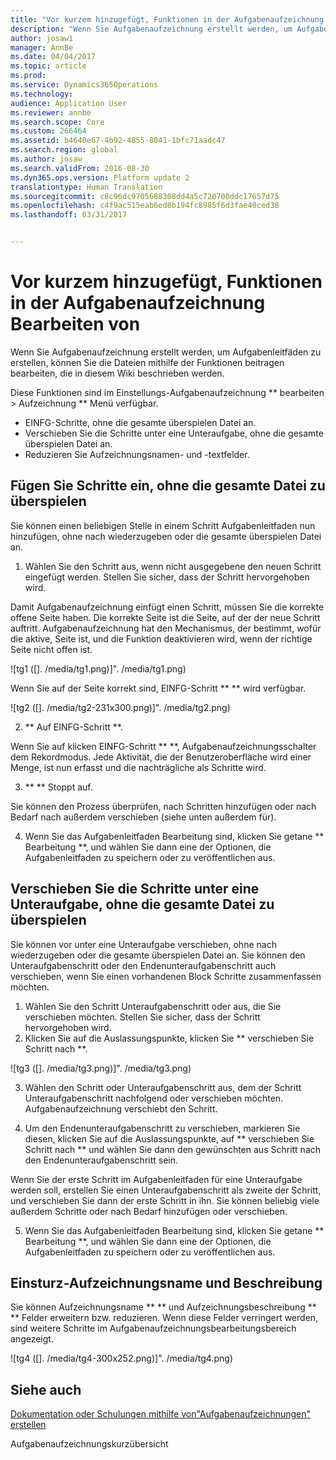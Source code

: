 ```yaml
---
title: "Vor kurzem hinzugefügt, Funktionen in der Aufgabenaufzeichnung Bearbeiten von"
description: "Wenn Sie Aufgabenaufzeichnung erstellt werden, um Aufgabenleitfäden zu erstellen, können Sie die Dateien mithilfe der Funktionen beitragen bearbeiten, die in diesem Wiki beschrieben werden."
author: josaw1
manager: AnnBe
ms.date: 04/04/2017
ms.topic: article
ms.prod: 
ms.service: Dynamics365Operations
ms.technology: 
audience: Application User
ms.reviewer: annbe
ms.search.scope: Core
ms.custom: 266464
ms.assetid: b4640e67-4b92-4855-8041-1bfc71aadc47
ms.search.region: global
ms.author: josaw
ms.search.validFrom: 2016-08-30
ms.dyn365.ops.version: Platform update 2
translationtype: Human Translation
ms.sourcegitcommit: c8c96dc9705688308dd4a5c720700ddc17657d75
ms.openlocfilehash: c4f9ac515eab6ed8b194fc8985f6d3fae40ced38
ms.lasthandoff: 03/31/2017


---
```


# <a name="recently-added-editing-features-in-task-recorder"></a>Vor kurzem hinzugefügt, Funktionen in der Aufgabenaufzeichnung Bearbeiten von

Wenn Sie Aufgabenaufzeichnung erstellt werden, um Aufgabenleitfäden zu erstellen, können Sie die Dateien mithilfe der Funktionen beitragen bearbeiten, die in diesem Wiki beschrieben werden.

Diese Funktionen sind im Einstellungs-Aufgabenaufzeichnung ** bearbeiten &gt; Aufzeichnung ** Menü verfügbar.

-   EINFG-Schritte, ohne die gesamte überspielen Datei an.
-   Verschieben Sie die Schritte unter eine Unteraufgabe, ohne die gesamte überspielen Datei an.
-   Reduzieren Sie Aufzeichnungsnamen- und -textfelder.

## <a name="insert-steps-without-rerecording-the-entire-file"></a>Fügen Sie Schritte ein, ohne die gesamte Datei zu überspielen
Sie können einen beliebigen Stelle in einem Schritt Aufgabenleitfaden nun hinzufügen, ohne nach wiederzugeben oder die gesamte überspielen Datei an.

1.  Wählen Sie den Schritt aus, wenn nicht ausgegebene den neuen Schritt eingefügt werden. Stellen Sie sicher, dass der Schritt hervorgehoben wird.

Damit Aufgabenaufzeichnung einfügt einen Schritt, müssen Sie die korrekte offene Seite haben. Die korrekte Seite ist die Seite, auf der der neue Schritt auftritt. Aufgabenaufzeichnung hat den Mechanismus, der bestimmt, wofür die aktive, Seite ist, und die Funktion deaktivieren wird, wenn der richtige Seite nicht offen ist. 

![tg1 ([]. /media/tg1.png)]". /media/tg1.png) 


Wenn Sie auf der Seite korrekt sind, EINFG-Schritt ** ** wird verfügbar.

![tg2 ([]. /media/tg2-231x300.png)]". /media/tg2.png)

2. ** Auf EINFG-Schritt **.

Wenn Sie auf klicken EINFG-Schritt ** **, Aufgabenaufzeichnungsschalter dem Rekordmodus. Jede Aktivität, die der Benutzeroberfläche wird einer Menge, ist nun erfasst und die nachträgliche als Schritte wird.

3. ** ** Stoppt auf.

Sie können den Prozess überprüfen, nach Schritten hinzufügen oder nach Bedarf nach außerdem verschieben (siehe unten außerdem für).

4. Wenn Sie das Aufgabenleitfaden Bearbeitung sind, klicken Sie getane ** Bearbeitung **, und wählen Sie dann eine der Optionen, die Aufgabenleitfaden zu speichern oder zu veröffentlichen aus.

## <a name="move-steps-under-a-subtask-without-rerecording-the-entire-file"></a>Verschieben Sie die Schritte unter eine Unteraufgabe, ohne die gesamte Datei zu überspielen
Sie können vor unter eine Unteraufgabe verschieben, ohne nach wiederzugeben oder die gesamte überspielen Datei an. Sie können den Unteraufgabenschritt oder den Endenunteraufgabenschritt auch verschieben, wenn Sie einen vorhandenen Block Schritte zusammenfassen möchten.

1.  Wählen Sie den Schritt Unteraufgabenschritt oder aus, die Sie verschieben möchten. Stellen Sie sicher, dass der Schritt hervorgehoben wird.
2.  Klicken Sie auf die Auslassungspunkte, klicken Sie ** verschieben Sie Schritt nach **.

![tg3 ([]. /media/tg3.png)]". /media/tg3.png)

3. Wählen den Schritt oder Unteraufgabenschritt aus, dem der Schritt Unteraufgabenschritt nachfolgend oder verschieben möchten. Aufgabenaufzeichnung verschiebt den Schritt.

4. Um den Endenunteraufgabenschritt zu verschieben, markieren Sie diesen, klicken Sie auf die Auslassungspunkte, auf ** verschieben Sie Schritt nach ** und wählen Sie dann den gewünschten aus Schritt nach den Endenunteraufgabenschritt sein.

Wenn Sie der erste Schritt im Aufgabenleitfaden für eine Unteraufgabe werden soll, erstellen Sie einen Unteraufgabenschritt als zweite der Schritt, und verschieben Sie dann der erste Schritt in ihn. Sie können beliebig viele außerdem Schritte oder nach Bedarf hinzufügen oder verschieben.

5. Wenn Sie das Aufgabenleitfaden Bearbeitung sind, klicken Sie getane ** Bearbeitung **, und wählen Sie dann eine der Optionen, die Aufgabenleitfaden zu speichern oder zu veröffentlichen aus.

## <a name="collapse-recording-name-and-description"></a>Einsturz-Aufzeichnungsname und Beschreibung
Sie können Aufzeichnungsname ** ** und Aufzeichnungsbeschreibung ** ** Felder erweitern bzw. reduzieren. Wenn diese Felder verringert werden, sind weitere Schritte im Aufgabenaufzeichnungsbearbeitungsbereich angezeigt. 

![tg4 ([]. /media/tg4-300x252.png)]". /media/tg4.png)  

<a name="see-also"></a>Siehe auch
--------

[Dokumentation oder Schulungen mithilfe von"Aufgabenaufzeichnungen" erstellen](/dynamics365/operations/dev-itpro/user-interface/task-recorder)

Aufgabenaufzeichnungskurzübersicht []( /dynamics365/operations/dev-itpro/user-interface/task-recorder-quick-reference)


